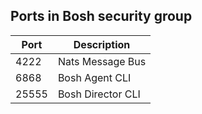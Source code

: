 ## Ports in Bosh security group

| Port   | Description       |
|--------|-------------------|
| 4222   | Nats Message Bus  |
| 6868   | Bosh Agent CLI    |
| 25555  | Bosh Director CLI |
